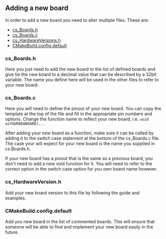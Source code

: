 ## Adding a new board

in order to add a new board you need to alter multiple files. These are:
* [cs_Boards.h](../include/cfg/cs_Boards.h)
* [cs_Boards.c](../src/cfg/cs_Boards.c)
* [cs_HardwareVersions.h](../include/cfg/cs_HardwareVersions.h)
* [CMakeBuild.config.default](../conf/cmake/CMakeBuild.config.default)

### cs_Boards.h

Here you just need to add the new board to the list of defined boards and give tie the new board to a decimal value that can be described by a 32bit variable.
The name you define here will be used in the other files to refer to your new board.

### cs_Boards.c

Here you will need to define the pinout of your new board. You can copy the template at the top of the file and fill in the appropriate pin numbers and options. Change the function name to reflect your new board, i.e. `void asYOURNEWBOARD(...`

After adding your new board as a function, make sure it can be called by adding it to the switch case statement at the bottom of the cs_Boards.c file. The case your will expect for your new board is the name you supplied in cs.Boards.h.

If your new board has a pinout that is the same as a previous board, you don't need to add a new void function for it. You will need to refer to the correct option in the switch case option for you own board name however.

### cs_HardwareVersion.h

Add your new board version to this file by following the guide and examples.

### CMakeBuild.config.default

Add you new board in the list of commented boards. This will ensure that someone will be able to find and implement your new board easily in the future.
